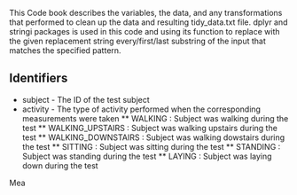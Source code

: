 This Code book describes the variables, the data, and any transformations that performed to clean up the data and resulting tidy_data.txt file.
dplyr and stringi packages is used in this code and using its function to replace with the given replacement string every/first/last substring of the input that matches the specified pattern.

<h2> Identifiers </h2>

* subject - The ID of the test subject
* activity - The type of activity performed when the corresponding measurements were taken
** WALKING            : Subject was walking during the test
** WALKING_UPSTAIRS   : Subject was walking upstairs during the test
** WALKING_DOWNSTAIRS : Subject was walking dowstairs during the test
** SITTING            : Subject was sitting during the test
** STANDING           : Subject was standing during the test
** LAYING             : Subject was laying down during the test

Mea

